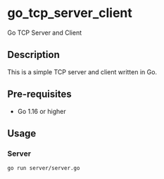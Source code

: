# go_tcp_server_client

Go TCP Server and Client

## Description

This is a simple TCP server and client written in Go.

## Pre-requisites

- Go 1.16 or higher

## Usage

### Server

```bash
go run server/server.go
```
